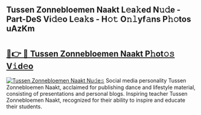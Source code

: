 ## Tussen Zonnebloemen Naakt L𝚎a𝚔ed N𝚞𝚍e - Part-DeS Vi𝚍𝚎o L𝚎a𝚔s - H𝚘𝚝 O𝚗𝚕yf𝚊ns P𝚑𝚘tos uAzKm

# <h2><a href="http://kf7kbl.oniu.top/?m=Tussen+Zonnebloemen+Naakt">🔗👉 🔴 Tussen Zonnebloemen Naakt P𝚑ot𝚘𝚜 V𝚒d𝚎o</a></h2>

[![Tussen Zonnebloemen Naakt Nu𝚍e𝚜](https://i.imgur.com/0qMVB7G.gif)](http://kf7kbl.oniu.top/?m=Tussen+Zonnebloemen+Naakt)
Social media personality Tussen Zonnebloemen Naakt, acclaimed for publishing dance and lifestyle material, consisting of presentations and personal blogs. Inspiring teacher Tussen Zonnebloemen Naakt, recognized for their ability to inspire and educate their students.  
